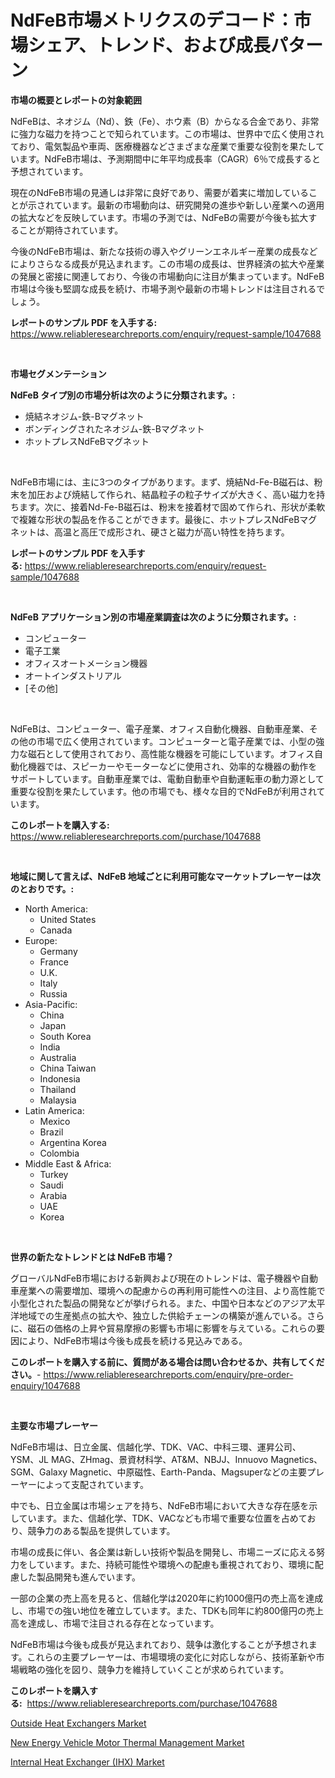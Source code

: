 <p><h1>NdFeB市場メトリクスのデコード：市場シェア、トレンド、および成長パターン</h1></p><p><strong>市場の概要とレポートの対象範囲</strong></p>
<p><p>NdFeBは、ネオジム（Nd）、鉄（Fe）、ホウ素（B）からなる合金であり、非常に強力な磁力を持つことで知られています。この市場は、世界中で広く使用されており、電気製品や車両、医療機器などさまざまな産業で重要な役割を果たしています。NdFeB市場は、予測期間中に年平均成長率（CAGR）6％で成長すると予想されています。</p><p>現在のNdFeB市場の見通しは非常に良好であり、需要が着実に増加していることが示されています。最新の市場動向は、研究開発の進歩や新しい産業への適用の拡大などを反映しています。市場の予測では、NdFeBの需要が今後も拡大することが期待されています。</p><p>今後のNdFeB市場は、新たな技術の導入やグリーンエネルギー産業の成長などによりさらなる成長が見込まれます。この市場の成長は、世界経済の拡大や産業の発展と密接に関連しており、今後の市場動向に注目が集まっています。NdFeB市場は今後も堅調な成長を続け、市場予測や最新の市場トレンドは注目されるでしょう。</p></p>
<p><strong>レポートのサンプル PDF を入手する:</strong> <a href="https://www.reliableresearchreports.com/enquiry/request-sample/1047688">https://www.reliableresearchreports.com/enquiry/request-sample/1047688</a></p>
<p>&nbsp;</p>
<p><strong>市場セグメンテーション</strong></p>
<p><strong>NdFeB タイプ別の市場分析は次のように分類されます。:</strong></p>
<p><ul><li>焼結ネオジム-鉄-Bマグネット</li><li>ボンディングされたネオジム-鉄-Bマグネット</li><li>ホットプレスNdFeBマグネット</li></ul></p>
<p>&nbsp;</p>
<p><p>NdFeB市場には、主に3つのタイプがあります。まず、焼結Nd-Fe-B磁石は、粉末を加圧および焼結して作られ、結晶粒子の粒子サイズが大きく、高い磁力を持ちます。次に、接着Nd-Fe-B磁石は、粉末を接着材で固めて作られ、形状が柔軟で複雑な形状の製品を作ることができます。最後に、ホットプレスNdFeBマグネットは、高温と高圧で成形され、硬さと磁力が高い特性を持ちます。</p></p>
<p><strong>レポートのサンプル PDF を入手する:</strong>&nbsp;<a href="https://www.reliableresearchreports.com/enquiry/request-sample/1047688">https://www.reliableresearchreports.com/enquiry/request-sample/1047688</a></p>
<p>&nbsp;</p>
<p><strong> NdFeB アプリケーション別の市場産業調査は次のように分類されます。:</strong></p>
<p><ul><li>コンピューター</li><li>電子工業</li><li>オフィスオートメーション機器</li><li>オートインダストリアル</li><li>[その他]</li></ul></p>
<p>&nbsp;</p>
<p><p>NdFeBは、コンピューター、電子産業、オフィス自動化機器、自動車産業、その他の市場で広く使用されています。コンピューターと電子産業では、小型の強力な磁石として使用されており、高性能な機器を可能にしています。オフィス自動化機器では、スピーカーやモーターなどに使用され、効率的な機器の動作をサポートしています。自動車産業では、電動自動車や自動運転車の動力源として重要な役割を果たしています。他の市場でも、様々な目的でNdFeBが利用されています。</p></p>
<p><strong>このレポートを購入する:</strong>&nbsp; <a href="https://www.reliableresearchreports.com/purchase/1047688">https://www.reliableresearchreports.com/purchase/1047688</a></p>
<p>&nbsp;</p>
<p><strong>地域に関して言えば、NdFeB 地域ごとに利用可能なマーケットプレーヤーは次のとおりです。:</strong></p>
<p><ul>
    <li>
        North America:
        <ul>
            <li>United States</li>
            <li>Canada</li>
        </ul>
    </li>
    <li>
        Europe:
        <ul>
            <li>Germany</li>
            <li>France</li>
            <li>U.K.</li>
            <li>Italy</li>
            <li>Russia</li>
        </ul>
    </li>
    <li>
        Asia-Pacific:
        <ul>
            <li>China</li>
            <li>Japan</li>
            <li>South Korea</li>
            <li>India</li>
            <li>Australia</li>
            <li>China Taiwan</li>
            <li>Indonesia</li>
            <li>Thailand</li>
            <li>Malaysia</li>
        </ul>
    </li>
    <li>
        Latin America:
        <ul>
            <li>Mexico</li>
            <li>Brazil</li>
            <li>Argentina Korea</li>
            <li>Colombia</li>
        </ul>
    </li>
    <li>
        Middle East & Africa:
        <ul>
            <li>Turkey</li>
            <li>Saudi</li>
            <li>Arabia</li>
            <li>UAE</li>
            <li>Korea</li>
        </ul>
    </li>
    </ul></p>
<p>&nbsp;</p>
<p><strong>世界の新たなトレンドとは NdFeB 市場？</strong></p>
<p><p>グローバルNdFeB市場における新興および現在のトレンドは、電子機器や自動車産業への需要増加、環境への配慮からの再利用可能性への注目、より高性能で小型化された製品の開発などが挙げられる。また、中国や日本などのアジア太平洋地域での生産拠点の拡大や、独立した供給チェーンの構築が進んでいる。さらに、磁石の価格の上昇や貿易摩擦の影響も市場に影響を与えている。これらの要因により、NdFeB市場は今後も成長を続ける見込みである。</p></p>
<p><strong>このレポートを購入する前に、質問がある場合は問い合わせるか、共有してください。</strong>- <a href="https://www.reliableresearchreports.com/enquiry/pre-order-enquiry/1047688">https://www.reliableresearchreports.com/enquiry/pre-order-enquiry/1047688</a></p>
<p>&nbsp;</p>
<p><strong>主要な市場プレーヤー</strong></p>
<p><p>NdFeB市場は、日立金属、信越化学、TDK、VAC、中科三環、運昇公司、YSM、JL MAG、ZHmag、景資材科学、AT&M、NBJJ、Innuovo Magnetics、SGM、Galaxy Magnetic、中原磁性、Earth-Panda、Magsuperなどの主要プレーヤーによって支配されています。</p><p>中でも、日立金属は市場シェアを持ち、NdFeB市場において大きな存在感を示しています。また、信越化学、TDK、VACなども市場で重要な位置を占めており、競争力のある製品を提供しています。</p><p>市場の成長に伴い、各企業は新しい技術や製品を開発し、市場ニーズに応える努力をしています。また、持続可能性や環境への配慮も重視されており、環境に配慮した製品開発も進んでいます。</p><p>一部の企業の売上高を見ると、信越化学は2020年に約1000億円の売上高を達成し、市場での強い地位を確立しています。また、TDKも同年に約800億円の売上高を達成し、市場で注目される存在となっています。</p><p>NdFeB市場は今後も成長が見込まれており、競争は激化することが予想されます。これらの主要プレーヤーは、市場環境の変化に対応しながら、技術革新や市場戦略の強化を図り、競争力を維持していくことが求められています。</p></p>
<p><strong>このレポートを購入する:</strong>&nbsp;&nbsp;<a href="https://www.reliableresearchreports.com/purchase/1047688">https://www.reliableresearchreports.com/purchase/1047688</a></p>
<p><p><a href="https://github.com/Sarissaschmalingtr6fz2739/Market-Research-Report-List-1/blob/main/outside-heat-exchangers-market.md">Outside Heat Exchangers Market</a></p><p><a href="https://github.com/jj19131/Market-Research-Report-List-1/blob/main/new-energy-vehicle-motor-thermal-management-market.md">New Energy Vehicle Motor Thermal Management Market</a></p><p><a href="https://github.com/jodemen/Market-Research-Report-List-1/blob/main/internal-heat-exchanger-ihx-market.md">Internal Heat Exchanger (IHX) Market</a></p></p>